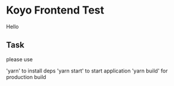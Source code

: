 # Koyo Frontend Test

Hello

## Task

please use

'yarn' to install deps
'yarn start' to start application
'yarn build' for production build
